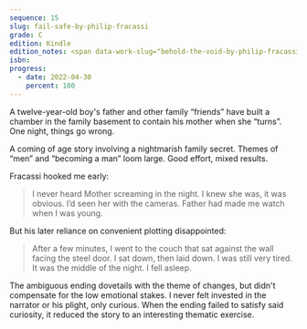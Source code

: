 ```yaml
---
sequence: 15
slug: fail-safe-by-philip-fracassi
grade: C
edition: Kindle
edition_notes: <span data-work-slug="behold-the-void-by-philip-fracassi">_Behold the Void_</span>, Lovecraft eZine Press, 2018
isbn:
progress:
  - date: 2022-04-30
    percent: 100
---
```


A twelve-year-old boy's father and other family “friends” have built a chamber in the family basement to contain his mother when she “turns”. One night, things go wrong.

<!-- end -->

A coming of age story involving a nightmarish family secret. Themes of “men” and “becoming a man” loom large. Good effort, mixed results.

Fracassi hooked me early:

> I never heard Mother screaming in the night. I knew she was, it was obvious. I’d seen her with the cameras. Father had made me watch when I was young.

But his later reliance on convenient plotting disappointed:

> After a few minutes, I went to the couch that sat against the wall facing the steel door. I sat down, then laid down. I was still very tired. It was the middle of the night. I fell asleep.

The ambiguous ending dovetails with the theme of changes, but didn't compensate for the low emotional stakes. I never felt invested in the narrator or his plight, only curious. When the ending failed to satisfy said curiosity, it reduced the story to an interesting thematic exercise.
